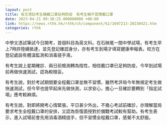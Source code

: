 ```yaml
---
layout: post
title: 有文憑試考生稱戴口罩足夠防疫　有考生稱不習慣戴口罩
date: 2023-04-21 09:30:25.000000000 +08:00
link: https://news.rthk.hk/rthk/ch/component/k2/1697213-20230421.htm
categories: rthk
---
```


中學文憑試筆試今日開考，首個科目為英文科。在石硤尾一間中學試場，有考生早上7時許陸續抵達，並先登記確認身分，亦有考生到場才填寫健康申報表。校方在登記處設有體溫監測和消毒搓手液。

有考生說上星期確診、兩日前檢測轉為陰性，相信戴口罩已足夠防疫，今早到試場前再做快速測試，認為較穩妥。

有考生說，對於考試期間要全程戴口罩並無不習慣，雖然考評局今年無規定考生做快速測試，但今早也提早起床先做快測，以求安心，擔心一旦確診要轉到「指定試場」應考較麻煩。

有考生說，對即將開考心情緊張，平日甚少外出，不擔心考試前確診，亦理解當局要求考生全程戴口罩的安排，又認為恢復面授對於備戰考試較有幫助。有考生表示，進入試場前會先用消毒酒精搓手，但不習慣全程戴口罩，感覺不太舒服。
